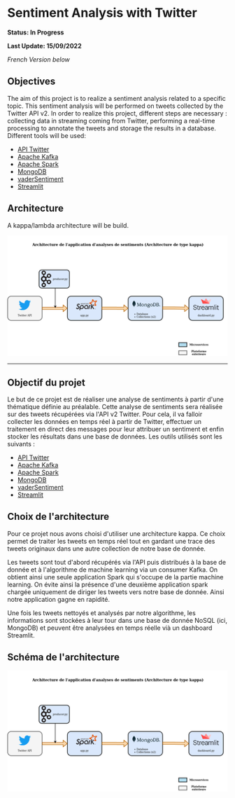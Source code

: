 # Sentiment Analysis with Twitter

**Status: In Progress**

**Last Update: 15/09/2022**

*French Version below*

## Objectives

The aim of this project is to realize a sentiment analysis related to a specific topic. This sentiment analysis will be performed on tweets collected by the Twitter API v2. In order to realize this project, different steps are necessary : collecting data in streaming coming from Twitter, performing a real-time processing to annotate the tweets and storage the results in a database. Different tools will be used: 
- [API Twitter](!https://developer.twitter.com/en/docs/twitter-api)
- [Apache Kafka](!https://kafka.apache.org/documentation/)
- [Apache Spark](!https://spark.apache.org/)
- [MongoDB](!https://www.mongodb.com/)
- [vaderSentiment](!https://vadersentiment.readthedocs.io/en/latest/)
- [Streamlit](!https://streamlit.io/)

## Architecture

A kappa/lambda architecture will be build.

![ALT](architecture_app.png)

***
## Objectif du projet

Le but de ce projet est de réaliser une analyse de sentiments à partir d'une thématique définie au préalable. Cette analyse de sentiments sera réalisée sur des tweets récupérées via l'API v2 Twitter. Pour cela, il va falloir collecter les données en temps réel à partir de Twitter, effectuer un traitement en direct des messages pour leur attribuer un sentiment et enfin stocker les résultats dans une base de données. Les outils utilisés sont les suivants :
- [API Twitter](!https://developer.twitter.com/en/docs/twitter-api)
- [Apache Kafka](!https://kafka.apache.org/documentation/)
- [Apache Spark](!https://spark.apache.org/)
- [MongoDB](!https://www.mongodb.com/)
- [vaderSentiment](!https://vadersentiment.readthedocs.io/en/latest/)
- [Streamlit](!https://streamlit.io/)

## Choix de l'architecture

Pour ce projet nous avons choisi d'utiliser une architecture kappa. Ce choix permet de traiter les tweets en temps réel tout en gardant une trace des tweets originaux dans une autre collection de notre base de donnée.

Les tweets sont tout d'abord récupérés via l'API puis distribués à la base de donnée et à l'algorithme de machine learning via un consumer Kafka.
On obtient ainsi une seule application Spark qui s'occupe de la partie machine learning. On évite ainsi la présence d'une deuxième application spark chargée uniquement de diriger les tweets vers notre base de donnée. Ainsi notre application gagne en rapidité.

Une fois les tweets nettoyés et analysés par notre algorithme, les informations sont stockées à leur tour dans une base de donnée NoSQL (ici, MongoDB) et peuvent être analysées en temps réelle vià un dashboard Streamlit.

## Schéma de l'architecture

![ALT](architecture_app.png)